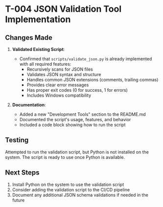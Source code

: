 # T-004 JSON Validation Tool Implementation

## Changes Made

1. **Validated Existing Script**:

   - Confirmed that `scripts/validate_json.py` is already implemented with all required features:
     - Recursively scans for JSON files
     - Validates JSON syntax and structure
     - Handles common JSON extensions (comments, trailing commas)
     - Provides clear error messages
     - Has proper exit codes (0 for success, 1 for errors)
     - Includes Windows compatibility

2. **Documentation**:
   - Added a new "Development Tools" section to the README.md
   - Documented the script's usage, features, and behavior
   - Included a code block showing how to run the script

## Testing

Attempted to run the validation script, but Python is not installed on the system. The script is ready to use once Python is available.

## Next Steps

1. Install Python on the system to use the validation script
2. Consider adding the validation script to the CI/CD pipeline
3. Document any additional JSON schema validations if needed in the future
